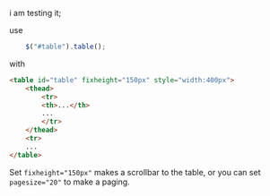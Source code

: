 i am testing it;


use
```javascript
    $("#table").table();
```

with
```html
<table id="table" fixheight="150px" style="width:400px">
    <thead>
        <tr>
        <th>...</th>
        ...
        </tr>
    </thead> 
    <tr>
    ...
</table>
```

Set `fixheight="150px"` makes a scrollbar to the table, or you can set `pagesize="20"` to make a paging. 

